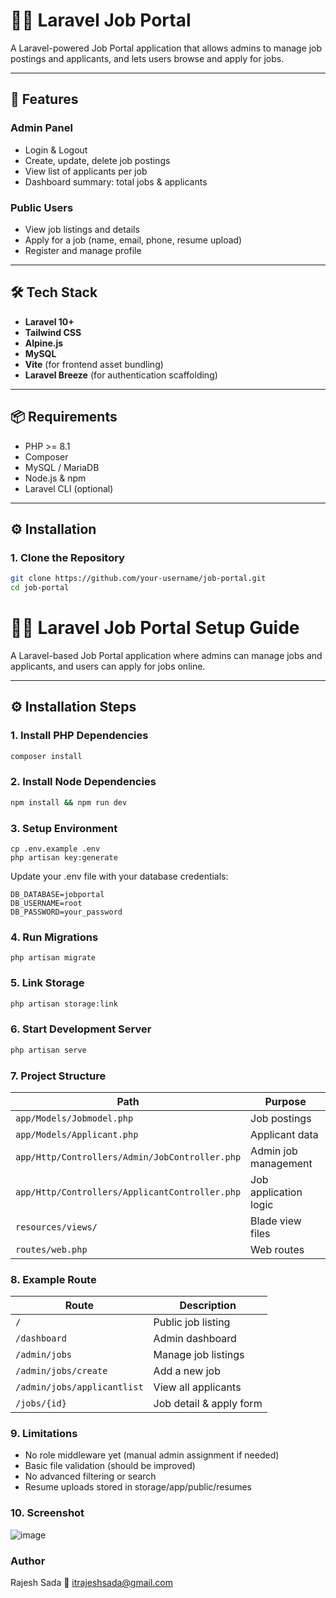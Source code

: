 # 🧑‍💼 Laravel Job Portal

A Laravel-powered Job Portal application that allows admins to manage job postings and applicants, and lets users browse and apply for jobs.

---

## 🚀 Features

### Admin Panel

-   Login & Logout
-   Create, update, delete job postings
-   View list of applicants per job
-   Dashboard summary: total jobs & applicants

### Public Users

-   View job listings and details
-   Apply for a job (name, email, phone, resume upload)
-   Register and manage profile

---

## 🛠️ Tech Stack

-   **Laravel 10+**
-   **Tailwind CSS**
-   **Alpine.js**
-   **MySQL**
-   **Vite** (for frontend asset bundling)
-   **Laravel Breeze** (for authentication scaffolding)

---

## 📦 Requirements

-   PHP >= 8.1
-   Composer
-   MySQL / MariaDB
-   Node.js & npm
-   Laravel CLI (optional)

---

## ⚙️ Installation

### 1. Clone the Repository

```bash
git clone https://github.com/your-username/job-portal.git
cd job-portal
```
# 🧑‍💼 Laravel Job Portal Setup Guide

A Laravel-based Job Portal application where admins can manage jobs and applicants, and users can apply for jobs online.

---

## ⚙️ Installation Steps

### 1. Install PHP Dependencies

```bash
composer install
```
### 2. Install Node Dependencies

```bash
npm install && npm run dev
```
### 3. Setup Environment

```base
cp .env.example .env
php artisan key:generate
```
Update your .env file with your database credentials:

```base
DB_DATABASE=jobportal
DB_USERNAME=root
DB_PASSWORD=your_password
```
### 4. Run Migrations

```base
php artisan migrate
```
### 5. Link Storage

```bash
php artisan storage:link
```
### 6. Start Development Server

```bash
php artisan serve
```
### 7. Project Structure
| Path                                           | Purpose               |
| ---------------------------------------------- | --------------------- |
| `app/Models/Jobmodel.php`                      | Job postings          |
| `app/Models/Applicant.php`                     | Applicant data        |
| `app/Http/Controllers/Admin/JobController.php` | Admin job management  |
| `app/Http/Controllers/ApplicantController.php` | Job application logic |
| `resources/views/`                             | Blade view files      |
| `routes/web.php`                               | Web routes            |


### 8. Example Route

| Route                       | Description             |
| --------------------------- | ----------------------- |
| `/`                         | Public job listing      |
| `/dashboard`                | Admin dashboard         |
| `/admin/jobs`               | Manage job listings     |
| `/admin/jobs/create`        | Add a new job           |
| `/admin/jobs/applicantlist` | View all applicants     |
| `/jobs/{id}`                | Job detail & apply form |

### 9. Limitations
- No role middleware yet (manual admin assignment if needed)
- Basic file validation (should be improved)
- No advanced filtering or search
- Resume uploads stored in storage/app/public/resumes

### 10. Screenshot
![image](https://github.com/user-attachments/assets/10112416-7f1a-48eb-b5cc-04fdffbfad3e)


  ### Author
Rajesh Sada
📧 itrajeshsada@gmail.com


